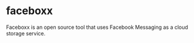 # faceboxx
Faceboxx is an open source tool that uses Facebook Messaging as a cloud storage service.
